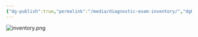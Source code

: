 ```yaml
---
{"dg-publish":true,"permalink":"/media/diagnostic-exam-inventory/","dgHomeLink":false}
---
```


![inventory.png](/img/user/Attachments/inventory.png)